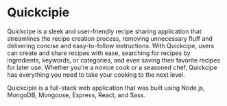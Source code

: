 # Quickcipie

Quickcipe is a sleek and user-friendly recipe sharing application that streamlines the recipe creation process, removing unnecessary fluff and delivering concise and easy-to-follow instructions. With Quickcipe, users can create and share recipes with ease, searching for recipes by ingredients, keywords, or categories, and even saving their favorite recipes for later use. Whether you're a novice cook or a seasoned chef, Quickcipe has everything you need to take your cooking to the next level.

Quickcipie is a full-stack web application that was built using Node.js, MongoDB, Mongoose, Express, React, and Sass.
